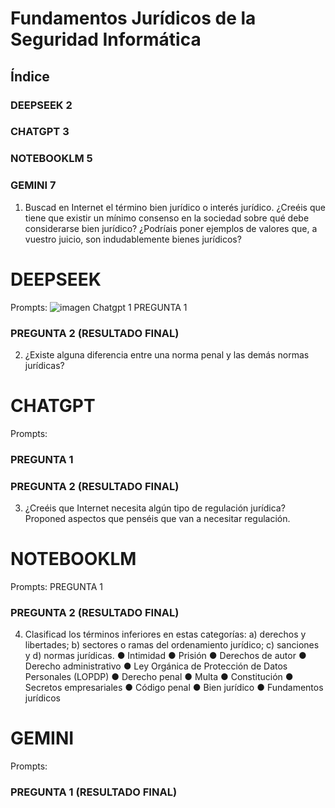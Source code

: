# Fundamentos Jurídicos de la Seguridad Informática

## Índice

### DEEPSEEK 2

### CHATGPT 3

### NOTEBOOKLM 5

### GEMINI 7


1. Buscad en Internet el término bien jurídico o interés jurídico. ¿Creéis que tiene que existir
un mínimo consenso en la sociedad sobre qué debe considerarse bien jurídico? ¿Podríais
poner ejemplos de valores que, a vuestro juicio, son indudablemente bienes jurídicos?

# DEEPSEEK

Prompts:
![imagen Chatgpt 1](https://github.com/IES-Rafael-Alberti/25-26-Ciberseguridad-Grupo-5/blob/main/PPS/images/infraestructuranode1.png)
PREGUNTA 1


### PREGUNTA 2 (RESULTADO FINAL)

2. ¿Existe alguna diferencia entre una norma penal y las demás normas jurídicas?

# CHATGPT

Prompts:


### PREGUNTA 1

### PREGUNTA 2 (RESULTADO FINAL)


3. ¿Creéis que Internet necesita algún tipo de regulación jurídica? Proponed aspectos que
penséis que van a necesitar regulación.

# NOTEBOOKLM

Prompts:
PREGUNTA 1


### PREGUNTA 2 (RESULTADO FINAL)


4. Clasificad los términos inferiores en estas categorías: a) derechos y libertades; b) sectores
o ramas del ordenamiento jurídico; c) sanciones y d) normas jurídicas.
**●** Intimidad
**●** Prisión
**●** Derechos de autor
**●** Derecho administrativo
**●** Ley Orgánica de Protección de Datos Personales (LOPDP)
**●** Derecho penal
**●** Multa
**●** Constitución
**●** Secretos empresariales
**●** Código penal
**●** Bien jurídico
**●** Fundamentos jurídicos

# GEMINI

Prompts:


### PREGUNTA 1 (RESULTADO FINAL)


